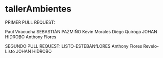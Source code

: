# tallerAmbientes
PRIMER PULL REQUEST: 

Paul Viracucha
SEBASTIÁN PAZMIÑO
Kevin Morales
Diego Quiroga
JOHAN HIDROBO
Anthony Flores

SEGUNDO PULL REQUEST:
LISTO-ESTEBANfLORES
Anthony Flores
Revelo-Listo
JOHAN HIDROBO

